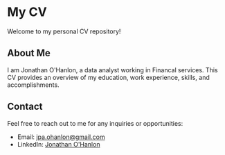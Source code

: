 # My CV

Welcome to my personal CV repository!


## About Me

I am Jonathan O'Hanlon, a data analyst working in Financal services. This CV provides an overview of my education, work experience, skills, and accomplishments.

## Contact

Feel free to reach out to me for any inquiries or opportunities:

- Email: [jpa.ohanlon@gmail.com](mailto:your.email@example.com)
- LinkedIn: [Jonathan O'Hanlon](https://www.linkedin.com/in/jonathan-ohanlon/)
